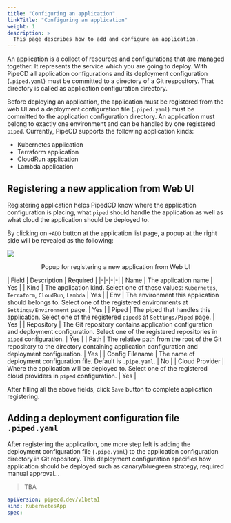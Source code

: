 ```yaml
---
title: "Configuring an application"
linkTitle: "Configuring an application"
weight: 1
description: >
  This page describes how to add and configure an application.
---
```


An application is a collect of resources and configurations that are managed together.
It represents the service which you are going to deploy. With PipeCD all application configurations and its deployment configuration (`.piped.yaml`) must be committed to a directory of a Git respository. That directory is called as application configuration directory.

Before deploying an application, the application must be registered from the web UI and a deployment configuration file (`.piped.yaml`) must be committed to the application configuration directory.
An application must belong to exactly one environment and can be handled by one registered `piped`. Currently, PipeCD supports the following application kinds:

- Kubernetes application
- Terraform application
- CloudRun application
- Lambda application

## Registering a new application from Web UI

Registering application helps PipedCD know where the application configuration is placing, what `piped` should handle the application as well as what cloud the application should be deployed to.

By clicking on `+ADD` button at the application list page, a popup at the right side will be revealed as the following:

![](/images/registering-an-application.png)
<p style="text-align: center;">
Popup for registering a new application from Web UI
</p>

| Field | Description | Required |
|-|-|-|-|
| Name | The application name | Yes |
| Kind | The application kind. Select one of these values: `Kubernetes`, `Terraform`, `CloudRun`, `Lambda` | Yes |
| Env | The environment this application should belongs to. Select one of the registered environments at `Settings/Environment` page.  | Yes |
| Piped | The piped that handles this application. Select one of the registered `piped`s at `Settings/Piped` page. | Yes |
| Repository | The Git repository contains application configuration and deployment configuration. Select one of the registered repositories in `piped` configuration. | Yes |
| Path | The relative path from the root of the Git repository to the directory containing application configuration and deployment configuration. | Yes |
| Config Filename | The name of deployment configuration file. Default is `.pipe.yaml`. | No |
| Cloud Provider | Where the application will be deployed to. Select one of the registered cloud providers in `piped` configuration. | Yes |

After filling all the above fields, click `Save` button to complete application registering.

## Adding a deployment configuration file `.piped.yaml`

After registering the application, one more step left is adding the deployment configuration file (`.pipe.yaml`) to the application configuration directory in Git repository.
This deployment configuration specifies how application should be deployed such as canary/bluegreen strategy, required manual approval...

> TBA

``` yaml
apiVersion: pipecd.dev/v1beta1
kind: KubernetesApp
spec:
```
